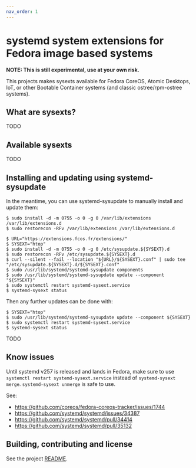 ```yaml
---
nav_order: 1
---
```


# systemd system extensions for Fedora image based systems

**NOTE: This is still experimental, use at your own risk.**

This projects makes sysexts available for Fedora CoreOS, Atomic Desktops, IoT,
or other Bootable Container systems (and classic ostree/rpm-ostree systems).

## What are sysexts?

TODO

## Available sysexts

TODO

## Installing and updating using systemd-sysupdate

In the meantime, you can use systemd-sysupdate to manually install and update
them:

```
$ sudo install -d -m 0755 -o 0 -g 0 /var/lib/extensions /var/lib/extensions.d
$ sudo restorecon -RFv /var/lib/extensions /var/lib/extensions.d
```

```
$ URL="https://extensions.fcos.fr/extensions/"
$ SYSEXT="htop"
$ sudo install -d -m 0755 -o 0 -g 0 /etc/sysupdate.${SYSEXT}.d
$ sudo restorecon -RFv /etc/sysupdate.${SYSEXT}.d
$ curl --silent --fail --location "${URL}/${SYSEXT}.conf" | sudo tee "/etc/sysupdate.${SYSEXT}.d/${SYSEXT}.conf"
$ sudo /usr/lib/systemd/systemd-sysupdate components
$ sudo /usr/lib/systemd/systemd-sysupdate update --component "${SYSEXT}"
$ sudo systemctl restart systemd-sysext.service
$ systemd-sysext status
```

Then any further updates can be done with:

```
$ SYSEXT="htop"
$ sudo /usr/lib/systemd/systemd-sysupdate update --component ${SYSEXT}
$ sudo systemctl restart systemd-sysext.service
$ systemd-sysext status
```

TODO

## Know issues

Until systemd v257 is released and lands in Fedora, make sure to use `systemctl
restart systemd-sysext.service` instead of `systemd-sysext merge`.
`systemd-sysext unmerge` is safe to use.

See:
- https://github.com/coreos/fedora-coreos-tracker/issues/1744
- https://github.com/systemd/systemd/issues/34387
- https://github.com/systemd/systemd/pull/34414
- https://github.com/systemd/systemd/pull/35132

## Building, contributing and license

See the project [README](https://github.com/travier/fedora-sysexts-exp).
